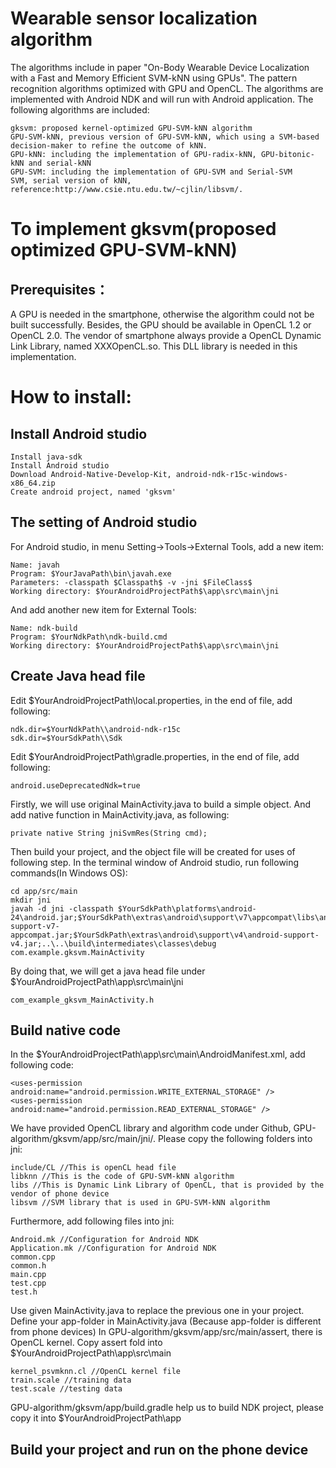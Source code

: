 # Wearable sensor localization algorithm 
The algorithms include in paper "On-Body Wearable Device Localization with a Fast and Memory Efficient SVM-kNN using GPUs". 
The pattern recognition algorithms optimized with GPU and OpenCL. The algorithms are implemented with Android NDK and will run with Android application. The following algorithms are included:
```
gksvm: proposed kernel-optimized GPU-SVM-kNN algorithm
GPU-SVM-kNN, previous version of GPU-SVM-kNN, which using a SVM-based decision-maker to refine the outcome of kNN.
GPU-kNN: including the implementation of GPU-radix-kNN, GPU-bitonic-kNN and serial-kNN
GPU-SVM: including the implementation of GPU-SVM and Serial-SVM
SVM, serial version of kNN, reference:http://www.csie.ntu.edu.tw/~cjlin/libsvm/.
```

# To implement gksvm(proposed optimized GPU-SVM-kNN)
## Prerequisites：
A GPU is needed in the smartphone, otherwise the algorithm could not be built successfully. Besides, the GPU should be available in OpenCL 1.2 or OpenCL 2.0. The vendor of smartphone always provide a OpenCL Dynamic Link Library, named XXXOpenCL.so. This DLL library is needed in this implementation. 


# How to install:
## Install Android studio
```
Install java-sdk
Install Android studio
Download Android-Native-Develop-Kit, android-ndk-r15c-windows-x86_64.zip
Create android project, named 'gksvm'
```
## The setting of Android studio 
For Android studio, in menu Setting->Tools->External Tools, add a new item:
```
Name: javah
Program: $YourJavaPath\bin\javah.exe
Parameters: -classpath $Classpath$ -v -jni $FileClass$
Working directory: $YourAndroidProjectPath$\app\src\main\jni
```
And add another new item for External Tools:
```
Name: ndk-build
Program: $YourNdkPath\ndk-build.cmd
Working directory: $YourAndroidProjectPath$\app\src\main\jni
```

## Create Java head file
Edit $YourAndroidProjectPath\local.properties, in the end of file, add following:
```
ndk.dir=$YourNdkPath\\android-ndk-r15c
sdk.dir=$YourSdkPath\\Sdk 
```
Edit $YourAndroidProjectPath\gradle.properties, in the end of file, add following:
```
android.useDeprecatedNdk=true
```
Firstly, we will use original MainActivity.java to build a simple object. And add native function in MainActivity.java, as following:
```
private native String jniSvmRes(String cmd);
```
Then build your project, and the object file will be created for uses of following step. In the terminal window of Android studio, run following commands(In Windows OS):
```
cd app/src/main
mkdir jni
javah -d jni -classpath $YourSdkPath\platforms\android-24\android.jar;$YourSdkPath\extras\android\support\v7\appcompat\libs\android-support-v7-appcompat.jar;$YourSdkPath\extras\android\support\v4\android-support-v4.jar;..\..\build\intermediates\classes\debug com.example.gksvm.MainActivity
```
By doing that, we will get a java head file under $YourAndroidProjectPath\app\src\main\jni
```
com_example_gksvm_MainActivity.h
```

## Build native code
In the $YourAndroidProjectPath\app\src\main\AndroidManifest.xml, add following code:
```
<uses-permission android:name="android.permission.WRITE_EXTERNAL_STORAGE" />
<uses-permission android:name="android.permission.READ_EXTERNAL_STORAGE" />
```
We have provided OpenCL library and algorithm code under Github, GPU-algorithm/gksvm/app/src/main/jni/. Please copy the following folders into jni:
```
include/CL //This is openCL head file
libknn //This is the code of GPU-SVM-kNN algorithm
libs //This is Dynamic Link Library of OpenCL, that is provided by the vendor of phone device 
libsvm //SVM library that is used in GPU-SVM-kNN algorithm
```
Furthermore, add following files into jni:
```
Android.mk //Configuration for Android NDK
Application.mk //Configuration for Android NDK
common.cpp
common.h
main.cpp
test.cpp
test.h
```
Use given MainActivity.java to replace the previous one in your project.
Define your app-folder in MainActivity.java (Because app-folder is different from phone devices)
In GPU-algorithm/gksvm/app/src/main/assert, there is OpenCL kernel. Copy assert fold into $YourAndroidProjectPath\app\src\main
```
kernel_psvmknn.cl //OpenCL kernel file
train.scale //training data
test.scale //testing data
```
GPU-algorithm/gksvm/app/build.gradle help us to build NDK project, please copy it into $YourAndroidProjectPath\app

## Build your project and run on the phone device




